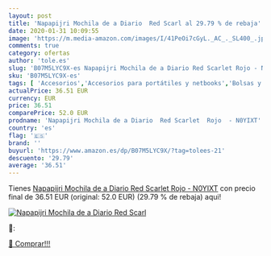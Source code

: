 ```yaml
---
layout: post
title: 'Napapijri Mochila de a Diario  Red Scarl al 29.79 % de rebaja'
date: 2020-01-31 10:09:55
image: 'https://m.media-amazon.com/images/I/41PeOi7cGyL._AC_._SL400_.jpg'
comments: true
category: ofertas
author: 'tole.es'
slug: 'B07M5LYC9X-es Napapijri Mochila de a Diario Red Scarlet Rojo - N0YIXT'
sku: 'B07M5LYC9X-es'
tags: [ 'Accesorios','Accesorios para portátiles y netbooks','Bolsas y fundas para portátiles y netbooks','Informática','Mochilas para portátiles y netbooks','mochila', ]
actualPrice: 36.51 EUR
currency: EUR
price: 36.51
comparePrice: 52.0 EUR
prodname: 'Napapijri Mochila de a Diario  Red Scarlet  Rojo  - N0YIXT'
country: 'es'
flag: '🇪🇸'
brand: ''
buyurl: 'https://www.amazon.es/dp/B07M5LYC9X/?tag=tolees-21'
descuento: '29.79'
average: '36.51'
---
```


Tienes [Napapijri Mochila de a Diario  Red Scarlet  Rojo  - N0YIXT](https://www.amazon.es/dp/B07M5LYC9X/?tag=tolees-21) con precio final de  36.51 EUR (original: 52.0 EUR) (29.79 %  de rebaja) aqui!

[![Napapijri Mochila de a Diario  Red Scarl](https://m.media-amazon.com/images/I/41PeOi7cGyL._AC_._SL400_.jpg)](https://www.amazon.es/dp/B07M5LYC9X/?tag=tolees-21)

🔎:


[🛒 Comprar!!!](https://www.amazon.es/dp/B07M5LYC9X/?tag=tolees-21)
